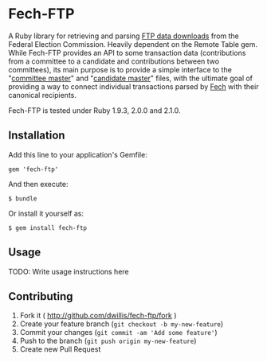 # Fech-FTP

A Ruby library for retrieving and parsing [FTP data downloads](http://www.fec.gov/finance/disclosure/ftp_download.shtml) from the Federal Election Commission. Heavily dependent on the Remote Table gem. While Fech-FTP provides an API to some transaction data (contributions from a committee to a candidate and contributions between two committees), its main purpose is to provide a simple interface to the "[committee master](http://www.fec.gov/finance/disclosure/metadata/DataDictionaryCommitteeMaster.shtml)" and "[candidate master](http://www.fec.gov/finance/disclosure/metadata/DataDictionaryCandidateMaster.shtml)" files, with the ultimate goal of providing a way to connect individual transactions parsed by [Fech](https://github.com/NYTimes/Fech) with their canonical recipients.

Fech-FTP is tested under Ruby 1.9.3, 2.0.0 and 2.1.0. 

## Installation

Add this line to your application's Gemfile:

    gem 'fech-ftp'

And then execute:

    $ bundle

Or install it yourself as:

    $ gem install fech-ftp

## Usage

TODO: Write usage instructions here

## Contributing

1. Fork it ( http://github.com/dwillis/fech-ftp/fork )
2. Create your feature branch (`git checkout -b my-new-feature`)
3. Commit your changes (`git commit -am 'Add some feature'`)
4. Push to the branch (`git push origin my-new-feature`)
5. Create new Pull Request

